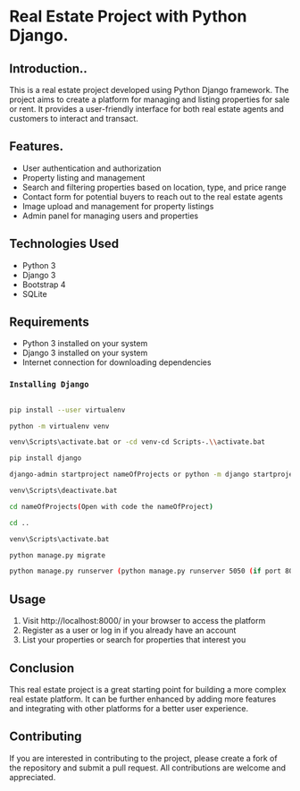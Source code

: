 
# Real Estate Project with Python Django.

## Introduction..
This is a real estate project developed using Python Django framework. The project aims to create a platform for managing and listing properties for sale or rent. It provides a user-friendly interface for both real estate agents and customers to interact and transact.


## Features.
- User authentication and authorization
- Property listing and management
- Search and filtering properties based on location, type, and price range
- Contact form for potential buyers to reach out to the real estate agents
- Image upload and management for property listings
- Admin panel for managing users and properties

## Technologies Used
- Python 3
- Django 3
- Bootstrap 4
- SQLite

## Requirements
- Python 3 installed on your system
- Django 3 installed on your system
- Internet connection for downloading dependencies

### `Installing Django`
```sh

pip install --user virtualenv

python -m virtualenv venv

venv\Scripts\activate.bat or -cd venv-cd Scripts-.\\activate.bat

pip install django

django-admin startproject nameOfProjects or python -m django startproject mysite

venv\Scripts\deactivate.bat

cd nameOfProjects(Open with code the nameOfProject)

cd ..

venv\Scripts\activate.bat

python manage.py migrate

python manage.py runserver (python manage.py runserver 5050 (if port 8000 is blocked))

```

## Usage
1. Visit http://localhost:8000/ in your browser to access the platform
2. Register as a user or log in if you already have an account
3. List your properties or search for properties that interest you

## Conclusion
This real estate project is a great starting point for building a more complex real estate platform. It can be further enhanced by adding more features and integrating with other platforms for a better user experience.

## Contributing
If you are interested in contributing to the project, please create a fork of the repository and submit a pull request. All contributions are welcome and appreciated.






